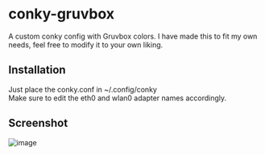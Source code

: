 # conky-gruvbox
A custom conky config with Gruvbox colors. I have made this to fit my own needs, feel free to modify it to your own liking.

## Installation
Just place the conky.conf in ~/.config/conky<br>
Make sure to edit the eth0 and wlan0 adapter names accordingly.

## Screenshot
![image](https://github.com/user-attachments/assets/83efa056-6fae-45fc-a70e-9c3d6bf51010)


